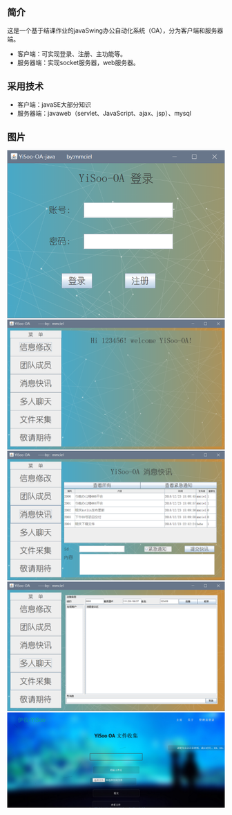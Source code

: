 ## 简介

这是一个基于结课作业的javaSwing办公自动化系统（OA），分为客户端和服务器端。

- 客户端：可实现登录、注册、主功能等。
- 服务器端：实现socket服务器，web服务器。



## 采用技术

- 客户端：javaSE大部分知识
- 服务器端：javaweb（servlet、JavaScript、ajax、jsp）、mysql



## 图片

![QQ截图20190104175252](.\temp\QQ截图20190104175252.png)![QQ截图20190104175404](.\temp\QQ截图20190104175404.png)![QQ截图20190104175416](.\temp\QQ截图20190104175416.png)![QQ截图20190104175427](.\temp\QQ截图20190104175427.png)![QQ截图20190104175450](.\temp\QQ截图20190104175450.png)
